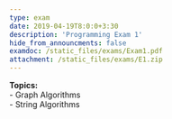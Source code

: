 ```yaml
---
type: exam
date: 2019-04-19T8:0:0+3:30
description: 'Programming Exam 1'
hide_from_announcments: false
examdoc: /static_files/exams/Exam1.pdf
attachment: /static_files/exams/E1.zip
---
```

**Topics:**
<br> - Graph Algorithms
<br> - String Algorithms
